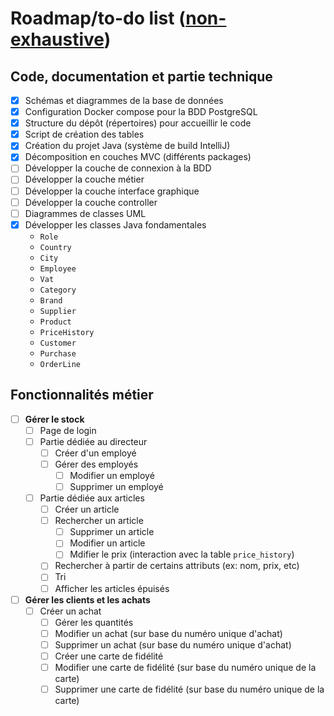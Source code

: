 # Roadmap/to-do list (<u>non-exhaustive</u>)

## Code, documentation et partie technique

- [x] Schémas et diagrammes de la base de données
- [x] Configuration Docker compose pour la BDD PostgreSQL
- [x] Structure du dépôt (répertoires) pour accueillir le code
- [x] Script de création des tables
- [x] Création du projet Java (système de build IntelliJ)
- [x] Décomposition en couches MVC (différents packages)
- [ ] Développer la couche de connexion à la BDD
- [ ] Développer la couche métier
- [ ] Développer la couche interface graphique
- [ ] Développer la couche controller
- [ ] Diagrammes de classes UML
- [x] Développer les classes Java fondamentales
  - `Role`
  - `Country`
  - `City`
  - `Employee`
  - `Vat`
  - `Category`
  - `Brand`
  - `Supplier`
  - `Product`
  - `PriceHistory`
  - `Customer`
  - `Purchase`
  - `OrderLine`

## Fonctionnalités métier

- [ ] **Gérer le stock**
  - [ ] Page de login
  - [ ] Partie dédiée au directeur
    - [ ] Créer d'un employé
    - [ ] Gérer des employés
      - [ ] Modifier un employé
      - [ ] Supprimer un employé
  - [ ] Partie dédiée aux articles
    - [ ] Créer un article
    - [ ] Rechercher un article
      - [ ] Supprimer un article
      - [ ] Modifier un article
      - [ ] Mdifier le prix (interaction avec la table `price_history`)
    - [ ] Rechercher à partir de certains attributs (ex: nom, prix, etc)
    - [ ] Tri
    - [ ] Afficher les articles épuisés
- [ ] **Gérer les clients et les achats**
  - [ ] Créer un achat
    - [ ] Gérer les quantités
    - [ ] Modifier un achat (sur base du numéro unique d'achat)
    - [ ] Supprimer un achat (sur base du numéro unique d'achat)
    - [ ] Créer une carte de fidélité
    - [ ] Modifier une carte de fidélité (sur base du numéro unique de la carte)
    - [ ] Supprimer une carte de fidélité (sur base du numéro unique de la carte)

